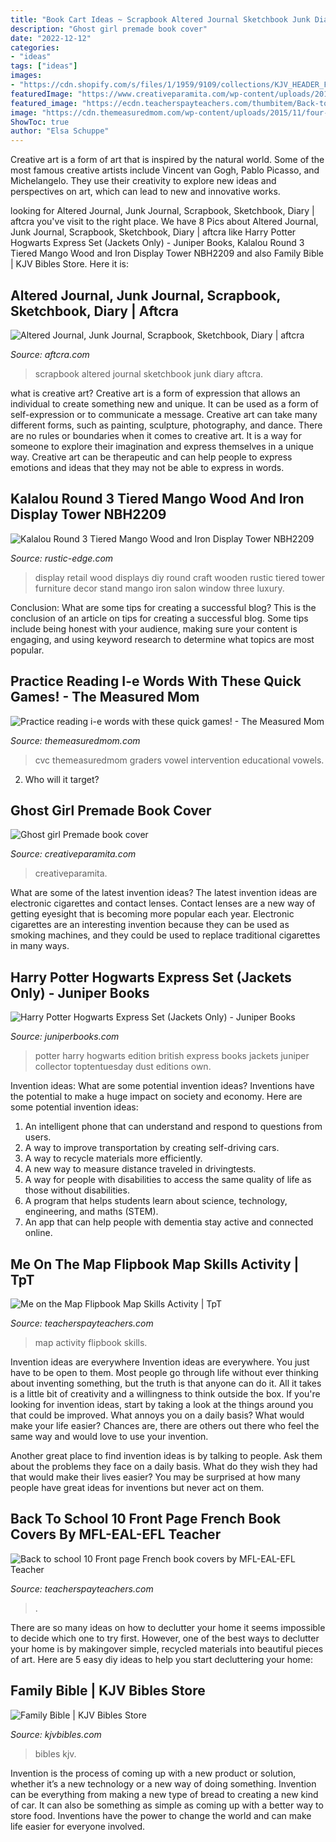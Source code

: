 ```yaml
---
title: "Book Cart Ideas ~ Scrapbook Altered Journal Sketchbook Junk Diary Aftcra"
description: "Ghost girl premade book cover"
date: "2022-12-12"
categories:
- "ideas"
tags: ["ideas"]
images:
- "https://cdn.shopify.com/s/files/1/1959/9109/collections/KJV_HEADER_FAMILY-BIBLE_525.jpg?v=1563414618"
featuredImage: "https://www.creativeparamita.com/wp-content/uploads/2014/06/ghost-girl2-442x705.jpg"
featured_image: "https://ecdn.teacherspayteachers.com/thumbitem/Back-to-school-10-Front-page-French-book-covers-4808270-1566480939/original-4808270-4.jpg"
image: "https://cdn.themeasuredmom.com/wp-content/uploads/2015/11/four-in-a-row-i-e-game.png"
ShowToc: true
author: "Elsa Schuppe"
---
```



Creative art is a form of art that is inspired by the natural world. Some of the most famous creative artists include Vincent van Gogh, Pablo Picasso, and Michelangelo. They use their creativity to explore new ideas and perspectives on art, which can lead to new and innovative works.

	

		
looking for Altered Journal, Junk Journal, Scrapbook, Sketchbook, Diary | aftcra you've visit to the right place. We have 8 Pics about Altered Journal, Junk Journal, Scrapbook, Sketchbook, Diary | aftcra like Harry Potter Hogwarts Express Set (Jackets Only) - Juniper Books, Kalalou Round 3 Tiered Mango Wood and Iron Display Tower NBH2209 and also Family Bible | KJV Bibles Store. Here it is:
		
    
## Altered Journal, Junk Journal, Scrapbook, Sketchbook, Diary | Aftcra

<img loading=lazy src="https://www.aftcra.com/uploads/cache/products/e/a/ea8421e134d123b061da06f56aa9449cb8914392_249212_656617_579x.jpg" onerror="this.onerror=null;this.src='https://tse2.mm.bing.net/th?id=OIP.XTbuYinOraM9MHRKcG08vgHaLE&amp;pid=15.1';" alt="Altered Journal, Junk Journal, Scrapbook, Sketchbook, Diary | aftcra">

_Source: aftcra.com_

>scrapbook altered journal sketchbook junk diary aftcra. 

	

what is creative art?
Creative art is a form of expression that allows an individual to create something new and unique. It can be used as a form of self-expression or to communicate a message. Creative art can take many different forms, such as painting, sculpture, photography, and dance.
There are no rules or boundaries when it comes to creative art. It is a way for someone to explore their imagination and express themselves in a unique way. Creative art can be therapeutic and can help people to express emotions and ideas that they may not be able to express in words.

    
## Kalalou Round 3 Tiered Mango Wood And Iron Display Tower NBH2209

<img loading=lazy src="http://cdn.shopify.com/s/files/1/1386/1639/products/NBH2209-hr_grande.jpg?v=1488852311" onerror="this.onerror=null;this.src='https://tse1.mm.bing.net/th?id=OIP.4lxkoaxaXUGFKwp0xmpH6QAAAA&amp;pid=15.1';" alt="Kalalou Round 3 Tiered Mango Wood and Iron Display Tower NBH2209">

_Source: rustic-edge.com_

>display retail wood displays diy round craft wooden rustic tiered tower furniture decor stand mango iron salon window three luxury. 

	

Conclusion: What are some tips for creating a successful blog?
This is the conclusion of an article on tips for creating a successful blog. 
Some tips include being honest with your audience, making sure your content is engaging, and using keyword research to determine what topics are most popular.

    
## Practice Reading I-e Words With These Quick Games! - The Measured Mom

<img loading=lazy src="https://cdn.themeasuredmom.com/wp-content/uploads/2015/11/four-in-a-row-i-e-game.png" onerror="this.onerror=null;this.src='https://tse1.mm.bing.net/th?id=OIP.wO2-VI7W0EFuDQsNy3B-1wHaJ4&amp;pid=15.1';" alt="Practice reading i-e words with these quick games! - The Measured Mom">

_Source: themeasuredmom.com_

>cvc themeasuredmom graders vowel intervention educational vowels. 

	

2) Who will it target?

    
## Ghost Girl Premade Book Cover

<img loading=lazy src="https://www.creativeparamita.com/wp-content/uploads/2014/06/ghost-girl2-442x705.jpg" onerror="this.onerror=null;this.src='https://tse1.mm.bing.net/th?id=OIP.wIA-pDPQcuzUASHcZziy3QAAAA&amp;pid=15.1';" alt="Ghost girl Premade book cover">

_Source: creativeparamita.com_

>creativeparamita. 

	

What are some of the latest invention ideas?
The latest invention ideas are electronic cigarettes and contact lenses. Contact lenses are a new way of getting eyesight that is becoming more popular each year. Electronic cigarettes are an interesting invention because they can be used as smoking machines, and they could be used to replace traditional cigarettes in many ways.

    
## Harry Potter Hogwarts Express Set (Jackets Only) - Juniper Books

<img loading=lazy src="http://cdn.shopify.com/s/files/1/0064/5342/8271/products/HPTR7-Front-1200_1ae1a269-91f8-4a1b-874a-2e49b4a4783a.jpg?v=1556677752" onerror="this.onerror=null;this.src='https://tse4.mm.bing.net/th?id=OIP.TOjExFE6KGGtW1g3UcVyiwHaHa&amp;pid=15.1';" alt="Harry Potter Hogwarts Express Set (Jackets Only) - Juniper Books">

_Source: juniperbooks.com_

>potter harry hogwarts edition british express books jackets juniper collector toptentuesday dust editions own. 

	

Invention ideas: What are some potential invention ideas?
Inventions have the potential to make a huge impact on society and economy. Here are some potential invention ideas:
1. An intelligent phone that can understand and respond to questions from users. 
2. A way to improve transportation by creating self-driving cars. 
3. A way to recycle materials more efficiently. 
4. A new way to measure distance traveled in drivingtests. 
5. A way for people with disabilities to access the same quality of life as those without disabilities. 
6. A program that helps students learn about science, technology, engineering, and maths (STEM). 
7. An app that can help people with dementia stay active and connected online.

    
## Me On The Map Flipbook Map Skills Activity | TpT

<img loading=lazy src="https://ecdn.teacherspayteachers.com/thumbitem/Me-on-the-Map-Flipbook-Map-Skills-Activity-3448420-1612637915/original-3448420-4.jpg" onerror="this.onerror=null;this.src='https://tse4.mm.bing.net/th?id=OIP.Zq3sbmhb4dQnJ1_JRoiGOwAAAA&amp;pid=15.1';" alt="Me on the Map Flipbook Map Skills Activity | TpT">

_Source: teacherspayteachers.com_

>map activity flipbook skills. 

	

Invention ideas are everywhere
Invention ideas are everywhere. You just have to be open to them. Most people go through life without ever thinking about inventing something, but the truth is that anyone can do it. All it takes is a little bit of creativity and a willingness to think outside the box.
If you're looking for invention ideas, start by taking a look at the things around you that could be improved. What annoys you on a daily basis? What would make your life easier? Chances are, there are others out there who feel the same way and would love to use your invention.

Another great place to find invention ideas is by talking to people. Ask them about the problems they face on a daily basis. What do they wish they had that would make their lives easier? You may be surprised at how many people have great ideas for inventions but never act on them.

    
## Back To School 10 Front Page French Book Covers By MFL-EAL-EFL Teacher

<img loading=lazy src="https://ecdn.teacherspayteachers.com/thumbitem/Back-to-school-10-Front-page-French-book-covers-4808270-1566480939/original-4808270-4.jpg" onerror="this.onerror=null;this.src='https://tse1.mm.bing.net/th?id=OIP.PQTZnZwfRtkSczTOGOhQAgAAAA&amp;pid=15.1';" alt="Back to school 10 Front page French book covers by MFL-EAL-EFL Teacher">

_Source: teacherspayteachers.com_

>. 

	

There are so many ideas on how to declutter your home it seems impossible to decide which one to try first. However, one of the best ways to declutter your home is by makingover simple, recycled materials into beautiful pieces of art. Here are 5 easy diy ideas to help you start decluttering your home: 

    
## Family Bible | KJV Bibles Store

<img loading=lazy src="https://cdn.shopify.com/s/files/1/1959/9109/collections/KJV_HEADER_FAMILY-BIBLE_525.jpg?v=1563414618" onerror="this.onerror=null;this.src='https://tse2.mm.bing.net/th?id=OIP.AXS1iFvD7TxkWv-lQzJh5QHaCh&amp;pid=15.1';" alt="Family Bible | KJV Bibles Store">

_Source: kjvbibles.com_

>bibles kjv. 

	

Invention is the process of coming up with a new product or solution, whether it’s a new technology or a new way of doing something. Invention can be everything from making a new type of bread to creating a new kind of car. It can also be something as simple as coming up with a better way to store food. Inventions have the power to change the world and can make life easier for everyone involved.


